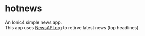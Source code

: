 # hotnews
An Ionic4 simple news app.<br/>
This app uses <a href="http://newsapi.org" target="_blank">NewsAPI.org</a> to retirve latest news (top headlines).
